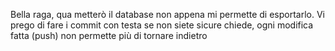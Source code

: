 Bella raga, qua metterò il database non appena mi permette di esportarlo. 
Vi prego di fare i commit con testa se non siete sicure chiede, ogni modifica fatta (push) non permette più di tornare indietro 
